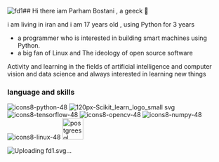 ![fd1](https://github.com/user-attachments/assets/603b5071-a129-4d12-837f-bf18d9902bf7)## Hi there iam Parham Bostani , a geeck 👋

i am living in iran and i am 17 years old , using Python for 3 years


- a programmer  who is interested in building smart machines using Python.
- a big fan of Linux and The ideology of open source software


Activity and learning in the fields of artificial intelligence and computer vision and data science and always interested in learning new things



### language and skills

![icons8-python-48](https://github.com/parhambt/parhambt/assets/124530126/1cbb1e94-d524-4cfa-b036-dee2cfb26ffb)     ![120px-Scikit_learn_logo_small svg](https://github.com/parhambt/parhambt/assets/124530126/133dde52-9615-4b73-ba8e-cc3ccd86912a)   ![icons8-tensorflow-48](https://github.com/parhambt/parhambt/assets/124530126/feb527eb-96c1-4fe9-9e32-04df267d6a7a)  ![icons8-opencv-48](https://github.com/parhambt/parhambt/assets/124530126/c904ea84-5fd7-4b03-a359-f7410d0c4d41)  ![icons8-numpy-48](https://github.com/parhambt/parhambt/assets/124530126/cb262607-c62e-4aae-853c-04d9d4754fb6)    ![icons8-linux-48](https://github.com/parhambt/parhambt/assets/124530126/8aa2fc77-50a8-492b-972d-c11f04dfb387)
<img width="48" height="48" src="https://img.icons8.com/color/48/postgreesql.png" alt="postgreesql"/>

![Uplo<svg height="2500" width="1874" xmlns="http://www.w3.org/2000/svg" viewBox="76 64 297.006 471"><g fill-rule="evenodd"><path d="M321 242.017v178.017l25.75-.267 25.75-.267.253-177.75.253-177.75H321zM159 145.5V199h52V92h-52zM76 357v178h52V179H76zm164-124.017V287H292.017l-.258-53.75-.259-53.75-25.75-.267-25.75-.267zM159 365v54h52V311h-52zm81 88v54h52V399h-52z" fill="#0c0454"/><path d="M159 255.5V281h52v-51h-52zm81 88V369h52v-51h-52z" fill="#f36848"/></g></svg>ading fd1.svg…]()
